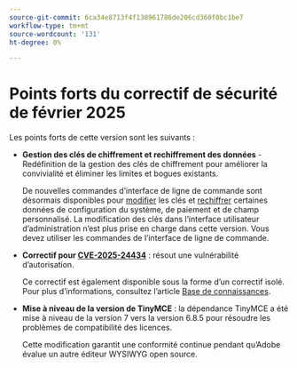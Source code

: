 ```yaml
---
source-git-commit: 6ca34e8713f4f138961786de206cd360f0bc1be7
workflow-type: tm+mt
source-wordcount: '131'
ht-degree: 0%

---
```

# Points forts du correctif de sécurité de février 2025

Les points forts de cette version sont les suivants :

* **Gestion des clés de chiffrement et rechiffrement des données** - Redéfinition de la gestion des clés de chiffrement pour améliorer la convivialité et éliminer les limites et bogues existants.<!-- AC-12679 -->

  De nouvelles commandes d’interface de ligne de commande sont désormais disponibles pour [modifier](https://experienceleague.adobe.com/en/docs/commerce-admin/systems/security/encryption-key) les clés et [rechiffrer](https://developer.adobe.com/commerce/php/development/security/data-encryption/) certaines données de configuration du système, de paiement et de champ personnalisé. La modification des clés dans l’interface utilisateur d’administration n’est plus prise en charge dans cette version. Vous devez utiliser les commandes de l’interface de ligne de commande.

* **Correctif pour [CVE-2025-24434](https://nvd.nist.gov/vuln/detail/CVE-2025-24434)** : résout une vulnérabilité d’autorisation.

  Ce correctif est également disponible sous la forme d’un correctif isolé. Pour plus d’informations, consultez l’article [Base de connaissances](https://experienceleague.adobe.com/en/docs/commerce-knowledge-base/kb/troubleshooting/known-issues-patches-attached/security-update-available-for-adobe-commerce-apsb25-08). <!-- AC-12755 -->

* **Mise à niveau de la version de TinyMCE** : la dépendance TinyMCE a été mise à niveau de la version 7 vers la version 6.8.5 pour résoudre les problèmes de compatibilité des licences.

  Cette modification garantit une conformité continue pendant qu’Adobe évalue un autre éditeur WYSIWYG open source.
